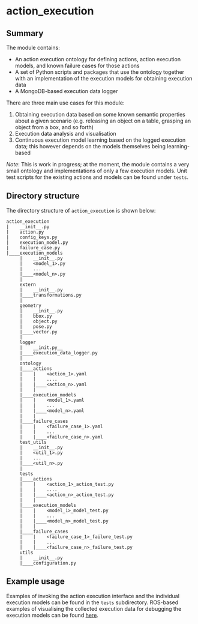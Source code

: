 # action_execution

## Summary

The module contains:
* An action execution ontology for defining actions, action execution models, and known failure cases for those actions
* A set of Python scripts and packages that use the ontology together with an implementation of the execution models for obtaining execution data
* A MongoDB-based execution data logger

There are three main use cases for this module:
1. Obtaining execution data based on some known semantic properties about a given scenario (e.g. releasing an object on a table, grasping an object from a box, and so forth)
2. Execution data analysis and visualisation
3. Continuous execution model learning based on the logged execution data; this however depends on the models themselves being learning-based

*Note*: This is work in progress; at the moment, the module contains a very small ontology and implementations of only a few execution models. Unit test scripts for the existing actions and models can be found under `tests`.

## Directory structure

The directory structure of `action_execution` is shown below:

```
action_execution
|    __init__.py
|    action.py
|    config_keys.py
|    execution_model.py
|    failure_case.py
|____execution_models
     |    __init__.py
     |    <model_1>.py
     |    ...
     |____<model_n>.py
     |
     extern
     |    __init__.py
     |____transformations.py
     |
     geometry
     |    __init__.py
     |    bbox.py
     |    object.py
     |    pose.py
     |____vector.py
     |
     logger
     |    __init.py__
     |____execution_data_logger.py
     |
     ontology
     |____actions
     |    |    <action_1>.yaml
     |    |    ....
     |    |____<action_n>.yaml
     |    |
     |____execution_models
     |    |    <model_1>.yaml
     |    |    ...
     |    |____<model_n>.yaml
     |    |
     |____failure_cases
     |    |    <failure_case_1>.yaml
     |    |    ...
     |    |____<failure_case_n>.yaml
     test_utils
     |    __init__.py
     |    <util_1>.py
     |    ...
     |____<util_n>.py
     |
     tests
     |____actions
     |    |    <action_1>_action_test.py
     |    |    ....
     |    |____<action_n>_action_test.py
     |    |
     |____execution_models
     |    |    <model_1>_model_test.py
     |    |    ...
     |    |____<model_n>_model_test.py
     |    |
     |____failure_cases
     |    |    <failure_case_1>_failure_test.py
     |    |    ...
     |    |____<failure_case_n>_failure_test.py
     utils
     |    __init__.py
     |____configuration.py

```

## Example usage

Examples of invoking the action execution interface and the individual execution models can be found in the `tests` subdirectory. ROS-based examples of visualising the collected execution data for debugging the execution models can be found [here](../action_execution_ros).
